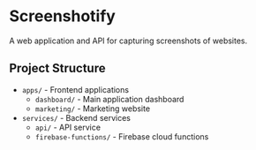 # Screenshotify

A web application and API for capturing screenshots of websites.

## Project Structure

- `apps/` - Frontend applications
  - `dashboard/` - Main application dashboard
  - `marketing/` - Marketing website
- `services/` - Backend services
  - `api/` - API service
  - `firebase-functions/` - Firebase cloud functions
